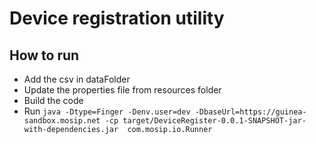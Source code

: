 # Device registration utility

## How to run
* Add the csv in dataFolder
* Update the properties file from resources folder
* Build the code
* Run `java -Dtype=Finger -Denv.user=dev -DbaseUrl=https://guinea-sandbox.mosip.net -cp target/DeviceRegister-0.0.1-SNAPSHOT-jar-with-dependencies.jar  com.mosip.io.Runner`